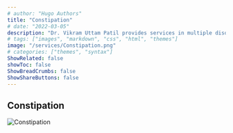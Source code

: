 ```yaml
---
# author: "Hugo Authors"
title: "Constipation"
# date: "2022-03-05"
description: "Dr. Vikram Uttam Patil provides services in multiple disorders"
# tags: ["images", "markdown", "css", "html", "themes"]
image: "/services/Constipation.png"
# categories: ["themes", "syntax"]
ShowRelated: false
showToc: false
ShowBreadCrumbs: false
ShowShareButtons: false
---
```


## Constipation

![Constipation](/services/Constipation.png)
